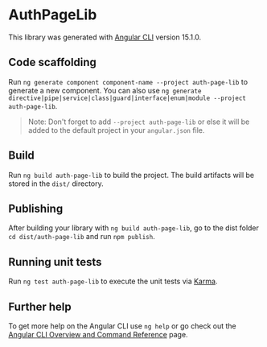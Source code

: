 # AuthPageLib

This library was generated with [Angular CLI](https://github.com/angular/angular-cli) version 15.1.0.

## Code scaffolding

Run `ng generate component component-name --project auth-page-lib` to generate a new component. You can also use `ng generate directive|pipe|service|class|guard|interface|enum|module --project auth-page-lib`.
> Note: Don't forget to add `--project auth-page-lib` or else it will be added to the default project in your `angular.json` file. 

## Build

Run `ng build auth-page-lib` to build the project. The build artifacts will be stored in the `dist/` directory.

## Publishing

After building your library with `ng build auth-page-lib`, go to the dist folder `cd dist/auth-page-lib` and run `npm publish`.

## Running unit tests

Run `ng test auth-page-lib` to execute the unit tests via [Karma](https://karma-runner.github.io).

## Further help

To get more help on the Angular CLI use `ng help` or go check out the [Angular CLI Overview and Command Reference](https://angular.io/cli) page.
